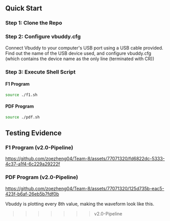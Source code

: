 ## Quick Start
### Step 1: Clone the Repo
### Step 2: Configure vbuddy.cfg
Connect Vbuddy to your computer's USB port using a USB cable provided. Find out the name of the USB device used, and configure vbuddy.cfg (which contains the device name as the only line (terminated with CR))

### Step 3: Execute Shell Script

#### F1 Program

```bash
source ./f1.sh

```

#### PDF Program

```bash
source ./pdf.sh

```
## Testing Evidence
### F1 Program (v2.0-Pipeline)

https://github.com/zoezheng04/Team-8/assets/77071320/fd6822dc-5333-4c37-a1f4-6c229a29222f

### PDF Program (v2.0-Pipeline)

https://github.com/zoezheng04/Team-8/assets/77071320/125d735b-eac5-423f-b6af-26eb5b7fdf0b

Vbuddy is plotting every 8th value, making the waveform look like this.
>>>>>>> v2.0-Pipeline
